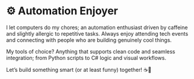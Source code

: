 # ⚙️ Automation Enjoyer  

I let computers do my chores; an automation enthusiast driven by caffeine and slightly allergic to repetitive tasks.
Always enjoy attending tech events and connecting with people who are building genuinely cool things.

My tools of choice? Anything that supports clean code and seamless integration; from Python scripts to C# logic and visual workflows.

Let’s build something smart (or at least funny) together! ☕🤖
